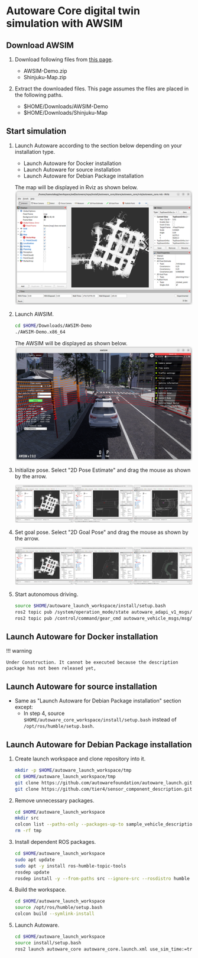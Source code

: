 # Autoware Core digital twin simulation with AWSIM

## Download AWSIM

1. Download following files from [this page](https://tier4.github.io/AWSIM/Downloads/).
   - AWSIM-Demo.zip
   - Shinjuku-Map.zip

2. Extract the downloaded files. This page assumes the files are placed in the following paths.
   - $HOME/Downloads/AWSIM-Demo
   - $HOME/Downloads/Shinjuku-Map

## Start simulation

1. Launch Autoware according to the section below depending on your installation type.
   - Launch Autoware for Docker installation
   - Launch Autoware for source installation
   - Launch Autoware for Debian Package installation

   The map will be displayed in Rviz as shown below.
   ![rviz](./images/rviz.png)

2. Launch AWSIM.

   ```bash
   cd $HOME/Downloads/AWSIM-Demo
   ./AWSIM-Demo.x86_64
   ```

   The AWSIM will be displayed as shown below.
   ![awsim](./images/awsim.png)

3. Initialize pose. Select "2D Pose Estimate" and drag the mouse as shown by the arrow.

   ![init-pose](./images/init-pose.png)

4. Set goal pose. Select "2D Goal Pose" and drag the mouse as shown by the arrow.

   ![goal-pose](./images/goal-pose.png)

5. Start autonomous driving.

   ```bash
   source $HOME/autoware_launch_workspace/install/setup.bash
   ros2 topic pub /system/operation_mode/state autoware_adapi_v1_msgs/msg/OperationModeState "{mode: 2, is_autoware_control_enabled: true, is_autonomous_mode_available: true}" --once
   ros2 topic pub /control/command/gear_cmd autoware_vehicle_msgs/msg/GearCommand "command: 2" --once
   ```

## Launch Autoware for Docker installation

!!! warning

    Under Construction. It cannot be executed because the description package has not been released yet,

## Launch Autoware for source installation

- Same as "Launch Autoware for Debian Package installation" section except:
  - In step 4, source `$HOME/autoware_core_workspace/install/setup.bash` instead of `/opt/ros/humble/setup.bash`.

## Launch Autoware for Debian Package installation

1. Create launch workspace and clone repository into it.

   ```bash
   mkdir -p $HOME/autoware_launch_workspace/tmp
   cd $HOME/autoware_launch_workspace/tmp
   git clone https://github.com/autowarefoundation/autoware_launch.git
   git clone https://github.com/tier4/sensor_component_description.git
   ```

2. Remove unnecessary packages.

   ```bash
   cd $HOME/autoware_launch_workspace
   mkdir src
   colcon list --paths-only --packages-up-to sample_vehicle_description awsim_sensor_kit_description | xargs -I{} mv {} src
   rm -rf tmp
   ```

3. Install dependent ROS packages.

   ```bash
   cd $HOME/autoware_launch_workspace
   sudo apt update
   sudo apt -y install ros-humble-topic-tools
   rosdep update
   rosdep install -y --from-paths src --ignore-src --rosdistro humble
   ```

4. Build the workspace.

   ```bash
   cd $HOME/autoware_launch_workspace
   source /opt/ros/humble/setup.bash
   colcon build --symlink-install
   ```

5. Launch Autoware.

   ```bash
   cd $HOME/autoware_launch_workspace
   source install/setup.bash
   ros2 launch autoware_core autoware_core.launch.xml use_sim_time:=true map_path:=$HOME/Downloads/Shinjuku-Map/map vehicle_model:=sample_vehicle sensor_model:=awsim_sensor_kit
   ```

